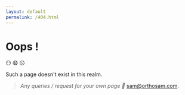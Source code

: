 ```yaml
---
layout: default
permalink: /404.html
---
```


# Oops !
:no_mouth: :anguished: :confused:

Such a page doesn't exist in this realm.


>_Any queries / request for your own page	 :e-mail:_ [sam@orthosam.com](mailto:sam@orthosam.com).

<!--
## Posts
<ul>
  {% for post in site.posts %}
    <li>
      <a href="{{ post.url }}">{{ post.title }}</a>
      {{ post.excerpt }}
    </li>
  {% endfor %}
</ul>
-->
